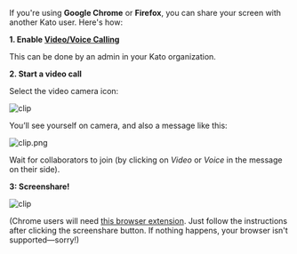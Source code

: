 If you're using **Google Chrome** or **Firefox**, you can share your screen with another Kato user. Here's how:

**1. Enable [Video/Voice Calling](/articles/en/kato-labs/video-voice-calling)**

  This can be done by an admin in your Kato organization.

**2. Start a video call**

Select the video camera icon:
 
![clip](https://s3.amazonaws.com/kato-share/35131fa262ad4cda6d593742393cf56c72398877268e73401da7923b98076b36/clip.png)

You’ll see yourself on camera, and also a message like this:

![clip.png](https://s3.amazonaws.com/kato-share/c496dca817d36838c2c3bb71e787ac236174b41759822e89136e8bc8f7a3ef48/clip.png)

  Wait for collaborators to join (by clicking on *Video* or *Voice* in the message on their side).

**3: Screenshare!**

![clip](https://s3.amazonaws.com/kato-share/de755d8becd2e5a7379856437aa09307e6206e88345028b8427a71d214d0e61a/clip.png)

(Chrome users will need [this browser extension](https://chrome.google.com/webstore/detail/katoim-screensharing/elfaklmcfkabijfpimckfggeaafceecn). Just follow the instructions after clicking the screenshare button. If nothing happens, your browser isn't supported—sorry!)

